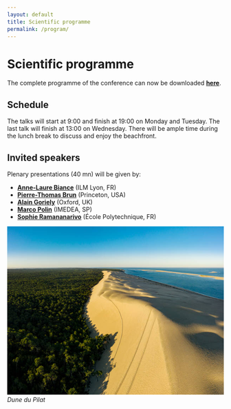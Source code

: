 ```yaml
---
layout: default
title: Scientific programme
permalink: /program/
---
```


# Scientific programme
The complete programme of the conference can now be downloaded **<a href="/assets/pdf/booklet_FE24_full_version.pdf" download>here</a>**.

## Schedule
The talks will start at 9:00 and finish at 19:00 on Monday and Tuesday. The last talk will finish at 13:00 on Wednesday. There will be ample time during the lunch break to discuss and enjoy the beachfront.

## Invited speakers
Plenary presentations (40 mn) will be given by:
- **<a href="https://ilm.univ-lyon1.fr/index.php?option=com_annuaire&task=agent&id=23" target="_blank">Anne-Laure Biance</a>** (ILM Lyon, FR)
- **<a href="https://cbe.princeton.edu/people/pierre-thomas-brun" target="_blank">Pierre-Thomas Brun</a>** (Princeton, USA)
- **<a href="http://goriely.com" target="_blank">Alain Goriely</a>** (Oxford, UK)
- **<a href="https://mpolin.com" target="_blank">Marco Polin</a>** (IMEDEA, SP)
- **<a href="https://scholar.google.com/citations?user=fwqI3vEAAAAJ" target="_blank">Sophie Ramananarivo</a>** (École Polytechnique, FR)
  
![Arcachon](/assets/img/dune_du_pilat.jpg)
*Dune du Pilat*
